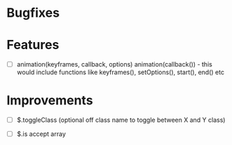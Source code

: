 # Bugfixes

# Features

- [ ] animation(keyframes, callback, options)
      animation(callback()) - this would include functions like keyframes(), setOptions(), start(), end() etc

# Improvements

- [ ] $.toggleClass (optional off class name to toggle between X and Y class)

- [ ] $.is accept array
